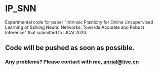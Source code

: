 # IP_SNN
Experimental code for paper "Intrinsic Plasticity for Online Unsupervised Learning of Spiking Neural Networks: Towards Accurate and Robust Inference" that submitted to IJCAI 2020.


## Code will be pushed as soon as possible.

### Any problems? Please contact with me, anrial@live.cn
